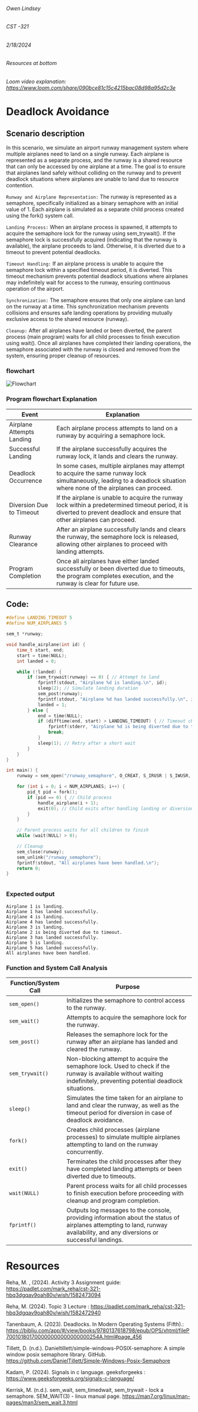 

###### Owen Lindsey
###### CST -321
###### 2/18/2024
###### Resources at bottom
###### Loom video explanation: https://www.loom.com/share/090bce81c15c4215bac08d98a95d2c3e
# Deadlock Avoidance

## Scenario description

In this scenario, we simulate an airport runway management system where multiple airplanes need to land on a single runway. Each airplane is represented as a separate process, and the runway is a shared resource that can only be accessed by one airplane at a time. The goal is to ensure that airplanes land safely without colliding on the runway and to prevent deadlock situations where airplanes are unable to land due to resource contention.

`Runway and Airplane Representation:` The runway is represented as a semaphore, specifically initialized as a binary semaphore with an initial value of 1. Each airplane is simulated as a separate child process created using the fork() system call.

`Landing Process:` When an airplane process is spawned, it attempts to acquire the semaphore lock for the runway using sem_trywait(). If the semaphore lock is successfully acquired (indicating that the runway is available), the airplane proceeds to land. Otherwise, it is diverted due to a timeout to prevent potential deadlocks.

`Timeout Handling:` If an airplane process is unable to acquire the semaphore lock within a specified timeout period, it is diverted. This timeout mechanism prevents potential deadlock situations where airplanes may indefinitely wait for access to the runway, ensuring continuous operation of the airport.

`Synchronization:` The semaphore ensures that only one airplane can land on the runway at a time. This synchronization mechanism prevents collisions and ensures safe landing operations by providing mutually exclusive access to the shared resource (runway).

`Cleanup:` After all airplanes have landed or been diverted, the parent process (main program) waits for all child processes to finish execution using wait(). Once all airplanes have completed their landing operations, the semaphore associated with the runway is closed and removed from the system, ensuring proper cleanup of resources.

### flowchart
![Flowchart](https://github.com/omniV1/CST-321/blob/main/src/Assignments/Topic3/Deadlocks/screenshots/flowchart.png)

### Program flowchart Explanation

| Event                             | Explanation                                                                                                                                                                       |
|-----------------------------------|-----------------------------------------------------------------------------------------------------------------------------------------------------------------------------------|
| Airplane Attempts Landing        | Each airplane process attempts to land on a runway by acquiring a semaphore lock.                                                                                         |
| Successful Landing               | If the airplane successfully acquires the runway lock, it lands and clears the runway.                                                                                             |
| Deadlock Occurrence              | In some cases, multiple airplanes may attempt to acquire the same runway lock simultaneously, leading to a deadlock situation where none of the airplanes can proceed.          |
| Diversion Due to Timeout         | If the airplane is unable to acquire the runway lock within a predetermined timeout period, it is diverted to prevent deadlock and ensure that other airplanes can proceed.      |
| Runway Clearance                 | After an airplane successfully lands and clears the runway, the semaphore lock is released, allowing other airplanes to proceed with landing attempts.              |
| Program Completion               | Once all airplanes have either landed successfully or been diverted due to timeouts, the program completes execution, and the runway is clear for future use.               |

## Code:

```c
#define LANDING_TIMEOUT 5
#define NUM_AIRPLANES 5

sem_t *runway;

void handle_airplane(int id) {
    time_t start, end;
    start = time(NULL);
    int landed = 0;

    while (!landed) {
        if (sem_trywait(runway) == 0) { // Attempt to land
            fprintf(stdout, "Airplane %d is landing.\n", id);
            sleep(2); // Simulate landing duration
            sem_post(runway);
            fprintf(stdout, "Airplane %d has landed successfully.\n", id);
            landed = 1;
        } else {
            end = time(NULL);
            if (difftime(end, start) > LANDING_TIMEOUT) { // Timeout check
                fprintf(stderr, "Airplane %d is being diverted due to timeout.\n", id);
                break;
            }
            sleep(1); // Retry after a short wait
        }
    }
}

int main() {
    runway = sem_open("/runway_semaphore", O_CREAT, S_IRUSR | S_IWUSR, 1);

    for (int i = 0; i < NUM_AIRPLANES; i++) {
        pid_t pid = fork();
        if (pid == 0) { // Child process
            handle_airplane(i + 1);
            exit(0); // Child exits after handling landing or diversion
        }
    }

    // Parent process waits for all children to finish
    while (wait(NULL) > 0);

    // Cleanup
    sem_close(runway);
    sem_unlink("/runway_semaphore");
    fprintf(stdout, "All airplanes have been handled.\n");
    return 0;
}



```



### Expected output

```Plain text
Airplane 1 is landing.
Airplane 1 has landed successfully.
Airplane 4 is landing.
Airplane 4 has landed successfully.
Airplane 3 is landing.
Airplane 2 is being diverted due to timeout.
Airplane 3 has landed successfully.
Airplane 5 is landing.
Airplane 5 has landed successfully.
All airplanes have been handled.

```

### Function and System Call Analysis

| Function/System Call       | Purpose                                                                                                                                                                        |
|----------------------------|--------------------------------------------------------------------------------------------------------------------------------------------------------------------------------|
| `sem_open()`               | Initializes the semaphore to control access to the runway.                                                                                                                      |
| `sem_wait()`               | Attempts to acquire the semaphore lock for the runway.                                                                                                                         |
| `sem_post()`               | Releases the semaphore lock for the runway after an airplane has landed and cleared the runway.                                                                                |
| `sem_trywait()`            | Non-blocking attempt to acquire the semaphore lock. Used to check if the runway is available without waiting indefinitely, preventing potential deadlock situations.     |
| `sleep()`                  | Simulates the time taken for an airplane to land and clear the runway, as well as the timeout period for diversion in case of deadlock avoidance.                               |
| `fork()`                   | Creates child processes (airplane processes) to simulate multiple airplanes attempting to land on the runway concurrently.                                                  |
| `exit()`                   | Terminates the child processes after they have completed landing attempts or been diverted due to timeouts.                                                                   |
| `wait(NULL)`               | Parent process waits for all child processes to finish execution before proceeding with cleanup and program completion.                                                       |
| `fprintf()`                | Outputs log messages to the console, providing information about the status of airplanes attempting to land, runway availability, and any diversions or successful landings. |


# Resources

Reha, M. , (2024). Activity 3 Assignment guide: https://padlet.com/mark_reha/cst-321-hbq3dgqav9oah80v/wish/1582473094

Reha, M. (2024). Topic 3 Lecture : https://padlet.com/mark_reha/cst-321-hbq3dgqav9oah80v/wish/1582472940

Tanenbaum, A. (2023). Deadlocks. In Modern Operating Systems (Fifth).: https://bibliu.com/app/#/view/books/9780137618798/epub/OPS/xhtml/fileP700101801700000000000000000254A.html#page_456

Tillett, D. (n.d.). Danieltillett/simple-windows-POSIX-semaphore: A simple window posix semaphore library. GitHub. https://github.com/DanielTillett/Simple-Windows-Posix-Semaphore

Kadam, P. (2024). Signals in c language. geeksforgeeks : https://www.geeksforgeeks.org/signals-c-language/

Kerrisk, M. (n.d.). sem_wait, sem_timedwait, sem_trywait - lock a semaphore. SEM_WAIT(3) - linux manual page. https://man7.org/linux/man-pages/man3/sem_wait.3.html
